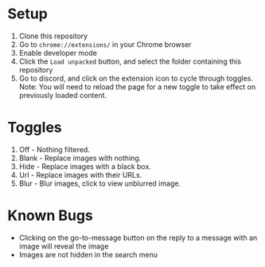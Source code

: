 # Setup

1. Clone this repository
2. Go to `chrome://extensions/` in your Chrome browser
3. Enable developer mode
4. Click the `Load unpacked` button, and select the folder containing this repository
5. Go to discord, and click on the extension icon to cycle through toggles. Note: You will need to reload the page for a new toggle to take effect on previously loaded content.

# Toggles
1. Off - Nothing filtered.
2. Blank - Replace images with nothing.
3. Hide - Replace images with a black box.
4. Url - Replace images with their URLs.
5. Blur - Blur images, click to view unblurred image.

# Known Bugs

* Clicking on the go-to-message button on the reply to a message with an image will reveal the image
* Images are not hidden in the search menu
